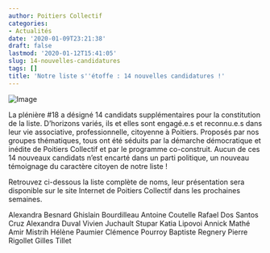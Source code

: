 ```yaml
---
author: Poitiers Collectif
categories:
- Actualités
date: '2020-01-09T23:21:38'
draft: false
lastmod: '2020-01-12T15:41:05'
slug: 14-nouvelles-candidatures
tags: []
title: 'Notre liste s''étoffe : 14 nouvelles candidatures !'
---
```


![Image](/images/2025/14-nouvelles-candidatures/ENy1DOsXsAArNQ6.jpg) 

La plénière #18 a désigné 14 candidats supplémentaires pour la constitution de la liste. D’horizons variés, ils et elles sont engagé.e.s et reconnu.e.s dans leur vie associative, professionnelle, citoyenne à Poitiers. Proposés par nos groupes thématiques, tous ont été séduits par la démarche démocratique et inédite de Poitiers Collectif et par le programme co-construit. Aucun de ces 14 nouveaux candidats n’est encarté dans un parti politique, un nouveau témoignage du caractère citoyen de notre liste !

Retrouvez ci-dessous la liste complète de noms, leur présentation sera disponible sur le site Internet de Poitiers Collectif dans les prochaines semaines.

Alexandra Besnard Ghislain Bourdilleau Antoine Coutelle Rafael Dos Santos Cruz Alexandra Duval Vivien Juchault Stupar Katia Lipovoi Annick Mathé Amir Mistrih Hélène Paumier Clémence Pourroy Baptiste Regnery Pierre Rigollet Gilles Tillet
